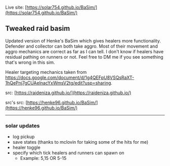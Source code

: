 Live site: [https://solar754.github.io/BaSim/](https://solar754.github.io/BaSim/)

## Tweaked raid basim
Updated version of Henke's BaSim which gives healers more functionality. Defender and collector can both take aggro. Most of their movement and aggro mechanics are correct as far as I can tell. I don't know if healers have residual pathing on runners or not. Feel free to DM me if you see something that's wrong in this sim.

Healer targeting mechanics taken from https://docs.google.com/document/d/1g4QEFpU8VSQsRaXT-1hQePnj7gCUAelnacYxWmsV2tg/edit?usp=sharing.

src: [https://raideniza.github.io/](https://raideniza.github.io/)

src's src: [https://henke96.github.io/BaSim/](https://henke96.github.io/BaSim/)

----------------
### solar updates
- log pickup
- save states (thanks to mclovin for taking some of the hits for me)
- healer toggle
- specify which tick healers and runners can spawn on
   - Example: 5,15 OR 5-15
